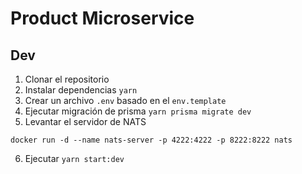 # Product Microservice

## Dev

1. Clonar el repositorio
2. Instalar dependencias `yarn`
3. Crear un archivo `.env` basado en el `env.template`
4. Ejecutar migración de prisma `yarn prisma migrate dev`
5. Levantar el servidor de NATS
```
docker run -d --name nats-server -p 4222:4222 -p 8222:8222 nats
```
6. Ejecutar `yarn start:dev`